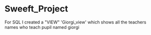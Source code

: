 # Sweeft_Project

For SQL I created a "VIEW" 'Giorgi_view' which shows all the teachers names who teach pupil named giorgi
